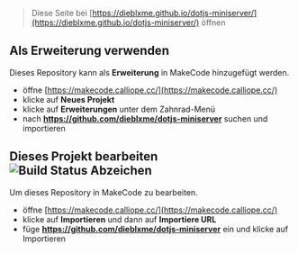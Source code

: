
> Diese Seite bei [https://dieblxme.github.io/dotjs-miniserver/](https://dieblxme.github.io/dotjs-miniserver/) öffnen

## Als Erweiterung verwenden

Dieses Repository kann als **Erweiterung** in MakeCode hinzugefügt werden.

* öffne [https://makecode.calliope.cc/](https://makecode.calliope.cc/)
* klicke auf **Neues Projekt**
* klicke auf **Erweiterungen** unter dem Zahnrad-Menü
* nach **https://github.com/dieblxme/dotjs-miniserver** suchen und importieren

## Dieses Projekt bearbeiten ![Build Status Abzeichen](https://github.com/dieblxme/dotjs-miniserver/workflows/MakeCode/badge.svg)

Um dieses Repository in MakeCode zu bearbeiten.

* öffne [https://makecode.calliope.cc/](https://makecode.calliope.cc/)
* klicke auf **Importieren** und dann auf **Importiere URL**
* füge **https://github.com/dieblxme/dotjs-miniserver** ein und klicke auf Importieren
